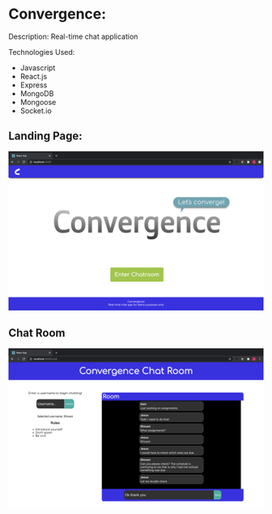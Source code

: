 # Convergence:

Description: Real-time chat application

Technologies Used:

- Javascript
- React.js
- Express
- MongoDB
- Mongoose
- Socket.io

## Landing Page:
![ScreenShot](./landingpage.png)

## Chat Room
![ScreenShot](./chat.png)
